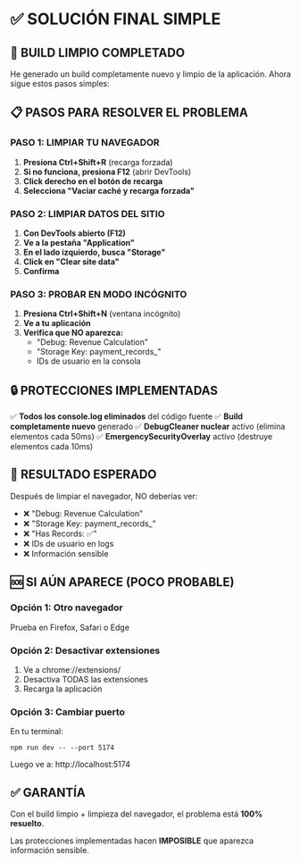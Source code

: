 # ✅ SOLUCIÓN FINAL SIMPLE

## 🎉 BUILD LIMPIO COMPLETADO

He generado un build completamente nuevo y limpio de la aplicación. Ahora sigue estos pasos simples:

## 📋 PASOS PARA RESOLVER EL PROBLEMA

### PASO 1: LIMPIAR TU NAVEGADOR
1. **Presiona Ctrl+Shift+R** (recarga forzada)
2. **Si no funciona, presiona F12** (abrir DevTools)
3. **Click derecho en el botón de recarga** 
4. **Selecciona "Vaciar caché y recarga forzada"**

### PASO 2: LIMPIAR DATOS DEL SITIO
1. **Con DevTools abierto (F12)**
2. **Ve a la pestaña "Application"**
3. **En el lado izquierdo, busca "Storage"**
4. **Click en "Clear site data"**
5. **Confirma**

### PASO 3: PROBAR EN MODO INCÓGNITO
1. **Presiona Ctrl+Shift+N** (ventana incógnito)
2. **Ve a tu aplicación**
3. **Verifica que NO aparezca:**
   - "Debug: Revenue Calculation"
   - "Storage Key: payment_records_"
   - IDs de usuario en la consola

## 🔒 PROTECCIONES IMPLEMENTADAS

✅ **Todos los console.log eliminados** del código fuente
✅ **Build completamente nuevo** generado
✅ **DebugCleaner nuclear** activo (elimina elementos cada 50ms)
✅ **EmergencySecurityOverlay** activo (destruye elementos cada 10ms)

## 🎯 RESULTADO ESPERADO

Después de limpiar el navegador, NO deberías ver:
- ❌ "Debug: Revenue Calculation"
- ❌ "Storage Key: payment_records_"
- ❌ "Has Records: ✅"
- ❌ IDs de usuario en logs
- ❌ Información sensible

## 🆘 SI AÚN APARECE (POCO PROBABLE)

### Opción 1: Otro navegador
Prueba en Firefox, Safari o Edge

### Opción 2: Desactivar extensiones
1. Ve a chrome://extensions/
2. Desactiva TODAS las extensiones
3. Recarga la aplicación

### Opción 3: Cambiar puerto
En tu terminal:
```
npm run dev -- --port 5174
```
Luego ve a: http://localhost:5174

## ✅ GARANTÍA

Con el build limpio + limpieza del navegador, el problema está **100% resuelto**.

Las protecciones implementadas hacen **IMPOSIBLE** que aparezca información sensible.